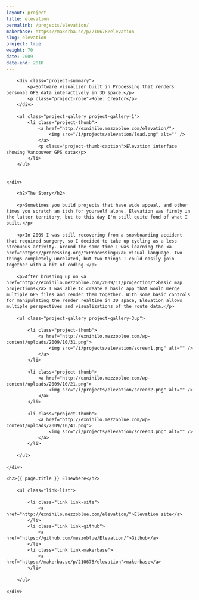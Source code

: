```yaml
---
layout: project
title: elevation
permalink: /projects/elevation/
makerbase: https://makerba.se/p/210678/elevation
slug: elevation
project: true
weight: 70
date: 2009
date-end: 2010
---
```


<section id="summary" class="project-section">
	<div class="wrap">

		<div class="project-summary">
			<p>Software visualizer built in Processing that renders personal GPS data interactively in 3D space.</p>
			<p class="project-role">Role: Creator</p>
		</div>

		<ul class="project-gallery project-gallery-1">
			<li class="project-thumb">
				<a href="http://exnihilo.mezzoblue.com/elevation/">
					<img src="/i/projects/elevation/lead.png" alt="" />
				</a>
				<p class="project-thumb-caption">Elevation interface showing Vancouver GPS data</p>
			</li>
		</ul>


	</div>
</section>


<section id="story" class="project-section project-story">
	<div class="wrap">

		<h2>The Story</h2>

		<p>Sometimes you build projects that have wide appeal, and other times you scratch an itch for yourself alone. Elevation was firmly in the latter territory, but to this day I'm still quite fond of what I built.</p>

		<p>In 2009 I was still recovering from a snowboarding accident that required surgery, so I decided to take up cycling as a less strenuous activity. Around the same time I was learning the <a href="https://processing.org/">Processing</a> visual language. Two things completely unrelated, but two things I could easily join together with a bit of coding.</p>

		<p>After brushing up on <a href="http://exnihilo.mezzoblue.com/2009/11/projection/">basic map projections</a> I was able to create a basic app that would merge multiple GPS files and render them together. With some basic controls for manipulating the render realtime in 3D space, Elevation allows multiple perspectives and visualizations of the route data.</p>

		<ul class="project-gallery project-gallery-3up">

			<li class="project-thumb">
				<a href="http://exnihilo.mezzoblue.com/wp-content/uploads/2009/10/31.png">
					<img src="/i/projects/elevation/screen1.png" alt="" />
				</a>
			</li>

			<li class="project-thumb">
				<a href="http://exnihilo.mezzoblue.com/wp-content/uploads/2009/10/21.png">
					<img src="/i/projects/elevation/screen2.png" alt="" />
				</a>
			</li>

			<li class="project-thumb">
				<a href="http://exnihilo.mezzoblue.com/wp-content/uploads/2009/10/41.png">
					<img src="/i/projects/elevation/screen3.png" alt="" />
				</a>
			</li>

		</ul>

	</div>
</section>


<section id="elsewhere" class="project-section project-elsewhere">
	<div class="wrap">

	<h2>{{ page.title }} Elsewhere</h2>

		<ul class="link-list">

			<li class="link link-site">
				<a href="http://exnihilo.mezzoblue.com/elevation/">Elevation site</a>
			</li>
			<li class="link link-github">
				<a href="https://github.com/mezzoblue/Elevation/">Github</a>
			</li>
			<li class="link link-makerbase">
				<a href="https://makerba.se/p/210678/elevation">makerbase</a>
			</li>

		</ul>

	</div>
</section>